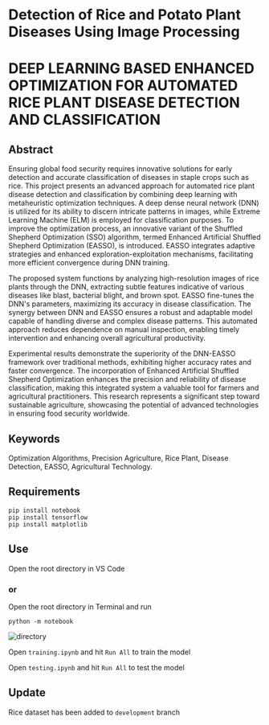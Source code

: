 # Detection of Rice and Potato Plant Diseases Using Image Processing

# DEEP LEARNING BASED ENHANCED OPTIMIZATION FOR AUTOMATED RICE PLANT DISEASE DETECTION AND CLASSIFICATION

## Abstract

Ensuring global food security requires innovative solutions for early detection and accurate classification of diseases in staple crops such as rice. This project presents an advanced approach for automated rice plant disease detection and classification by combining deep learning with metaheuristic optimization techniques. A deep dense neural network (DNN) is utilized for its ability to discern intricate patterns in images, while Extreme Learning Machine (ELM) is employed for classification purposes. To improve the optimization process, an innovative variant of the Shuffled Shepherd Optimization (SSO) algorithm, termed Enhanced Artificial Shuffled Shepherd Optimization (EASSO), is introduced. EASSO integrates adaptive strategies and enhanced exploration-exploitation mechanisms, facilitating more efficient convergence during DNN training.

The proposed system functions by analyzing high-resolution images of rice plants through the DNN, extracting subtle features indicative of various diseases like blast, bacterial blight, and brown spot. EASSO fine-tunes the DNN's parameters, maximizing its accuracy in disease classification. The synergy between DNN and EASSO ensures a robust and adaptable model capable of handling diverse and complex disease patterns. This automated approach reduces dependence on manual inspection, enabling timely intervention and enhancing overall agricultural productivity.

Experimental results demonstrate the superiority of the DNN-EASSO framework over traditional methods, exhibiting higher accuracy rates and faster convergence. The incorporation of Enhanced Artificial Shuffled Shepherd Optimization enhances the precision and reliability of disease classification, making this integrated system a valuable tool for farmers and agricultural practitioners. This research represents a significant step toward sustainable agriculture, showcasing the potential of advanced technologies in ensuring food security worldwide.

## Keywords

Optimization Algorithms, Precision Agriculture, Rice Plant, Disease Detection, EASSO, Agricultural Technology.

## Requirements
```
pip install notebook
pip install tensorflow
pip install matplotlib
```

## Use
Open the root directory in VS Code

### or
Open the root directory in Terminal and run
```
python -m notebook
```
![directory](https://user-images.githubusercontent.com/87483526/191987365-8cf52091-474e-499d-857f-31506056570c.png)

Open `training.ipynb` and hit `Run All` to train the model

Open `testing.ipynb` and hit `Run All` to test the model


## Update
Rice dataset has been added to `development` branch

